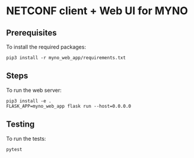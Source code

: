 # NETCONF client + Web UI for MYNO

## Prerequisites

To install the required packages:

```
pip3 install -r myno_web_app/requirements.txt
```

## Steps

To run the web server:

```
pip3 install -e .
FLASK_APP=myno_web_app flask run --host=0.0.0.0
```

## Testing

To run the tests:

```
pytest
```
